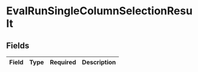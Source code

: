 # EvalRunSingleColumnSelectionResult


## Fields

| Field       | Type        | Required    | Description |
| ----------- | ----------- | ----------- | ----------- |